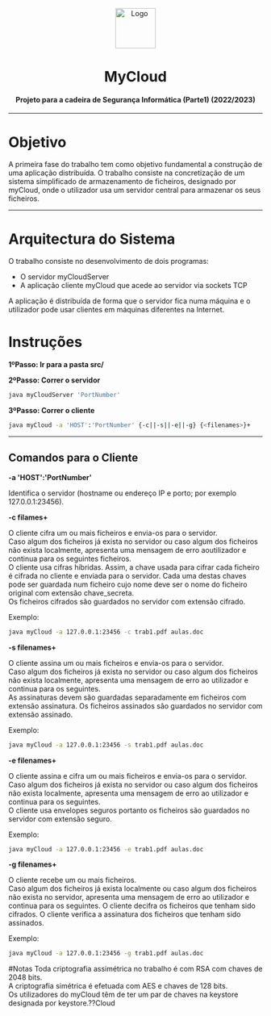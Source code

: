<p align="center">
    <img src="https://cdn-icons-png.flaticon.com/512/2818/2818233.png" alt="Logo" width="80" height="80">
</p>

# <h1 align="center">MyCloud</h1>
<h4 align="center">Projeto para a cadeira de Segurança Informática (Parte1) (2022/2023)</h4>

<hr>

# Objetivo
A primeira fase do trabalho tem como objetivo fundamental a construção de uma aplicação distribuída. O trabalho consiste na concretização de um sistema simplificado de armazenamento de ficheiros, designado por myCloud, onde o utilizador usa um servidor central para armazenar os seus ficheiros. 

<hr>

# Arquitectura do Sistema

O trabalho consiste no desenvolvimento de dois programas:
* O servidor myCloudServer
* A aplicação cliente myCloud que acede ao servidor via sockets TCP

A aplicação é distribuída de forma que o servidor fica numa máquina e o utilizador pode usar clientes em máquinas diferentes na Internet. 

# Instruções   
**1ºPasso: Ir para a pasta src/**

**2ºPasso: Correr o servidor**

```bash
java myCloudServer 'PortNumber'
```
**3ºPasso: Correr o cliente** 

```bash
java myCloud -a 'HOST':'PortNumber' {-c||-s||-e||-g} {<filenames>}+ 
```
<hr>

## Comandos para o Cliente

**-a 'HOST':'PortNumber'**

Identifica o servidor (hostname ou endereço IP e porto; por exemplo 127.0.0.1:23456). 

**-c filames+**

O cliente cifra um ou mais ficheiros e envia-os para o servidor. <br>
Caso algum dos ficheiros já exista no servidor ou caso algum dos ficheiros não exista localmente, apresenta uma mensagem de erro aoutilizador e continua para os seguintes ficheiros. <br>
O cliente usa cifras híbridas. Assim, a chave usada para cifrar cada ficheiro é cifrada no cliente e enviada para o servidor. Cada uma destas chaves pode ser guardada num ficheiro cujo nome deve ser o nome do ficheiro original com extensão chave_secreta. <br>
Os ficheiros cifrados são guardados no servidor com extensão cifrado. <br> 

Exemplo: 
```bash
java myCloud -a 127.0.0.1:23456 -c trab1.pdf aulas.doc
```

**-s filenames+** 

O cliente assina um ou mais ficheiros e envia-os para o servidor. <br>
Caso algum dos ficheiros já exista no servidor ou caso algum dos ficheiros não exista localmente, apresenta uma mensagem de erro ao
utilizador e continua para os seguintes.<br>
As assinaturas devem são guardadas separadamente em ficheiros com extensão assinatura. Os ficheiros assinados são guardados no servidor com extensão
assinado. 

Exemplo: 
```bash
java myCloud -a 127.0.0.1:23456 -s trab1.pdf aulas.doc
```

**-e filenames+**

O cliente assina e cifra um ou mais ficheiros e envia-os para o servidor. <br>
Caso algum dos ficheiros já exista no servidor ou caso algum dos ficheiros não exista localmente, apresenta uma mensagem de
erro ao utilizador e continua para os seguintes. <br>
O cliente usa envelopes seguros portanto os ficheiros são guardados no servidor com extensão seguro.

Exemplo: 
```bash
java myCloud -a 127.0.0.1:23456 -e trab1.pdf aulas.doc
```

**-g filenames+**

O cliente recebe um ou mais ficheiros. <br> 
Caso algum dos ficheiros já exista localmente ou caso algum dos ficheiros não exista no servidor, apresenta uma mensagem de erro ao utilizador e continua para os seguintes.
O cliente decifra os ficheiros que tenham sido cifrados.
O cliente verifica a assinatura dos ficheiros que tenham sido assinados.

Exemplo: 
```bash
java myCloud -a 127.0.0.1:23456 -g trab1.pdf aulas.doc
```
#Notas 
Toda criptografia assimétrica no trabalho é com RSA com chaves de 2048 bits. <br>
A criptografia simétrica é efetuada com AES e chaves de 128 bits. <br>
Os utilizadores do myCloud têm de ter um par de chaves na keystore designada por keystore.??Cloud
